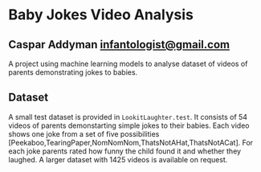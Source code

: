# Baby Jokes Video Analysis
## Caspar Addyman <infantologist@gmail.com>

A project using machine learning models to analyse dataset of videos of parents demonstrating jokes to babies.



## Dataset
A small test dataset is provided in `LookitLaughter.test`. It consists of 54 videos of parents demonstarting simple jokes to their babies. 
Each video shows one joke from a set of five possibilities [Peekaboo,TearingPaper,NomNomNom,ThatsNotAHat,ThatsNotACat]. For each joke parents rated how funny the child found it and whether they laughed. A larger dataset with 1425 videos is available on request. 
